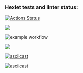 ### Hexlet tests and linter status:
[![Actions Status](https://github.com/LenaVolkova/python-project-lvl1/workflows/hexlet-check/badge.svg)](https://github.com/LenaVolkova/python-project-lvl1/actions)

<a href="https://codeclimate.com/github/codeclimate/codeclimate/maintainability"><img src="https://api.codeclimate.com/v1/badges/a99a88d28ad37a79dbf6/maintainability" /></a>

![example workflow](https://github.com/LenaVolkova/python-project-lvl1/actions/workflows/linter-check.yml/badge.svg)

<a href="https://asciinema.org/a/ha7XUGyJGkRdVxbmtmRcl6gjd" target="_blank"><img src="https://asciinema.org/a/ha7XUGyJGkRdVxbmtmRcl6gjd.svg" /></a>

[![asciicast](https://asciinema.org/a/kENFxIRxZbssrBUWfvh8LIYGQ.svg)](https://asciinema.org/a/kENFxIRxZbssrBUWfvh8LIYGQ)

[![asciicast](https://asciinema.org/a/ymC8A76x3sVxHTtOadnse3aid.svg)](https://asciinema.org/a/ymC8A76x3sVxHTtOadnse3aid)
